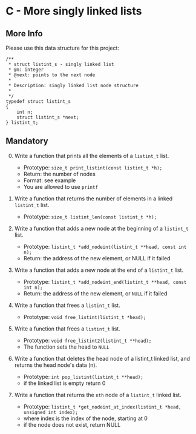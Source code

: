 # C - More singly linked lists

## More Info
Please use this data structure for this project:

```
/**
 * struct listint_s - singly linked list
 * @n: integer
 * @next: points to the next node
 *
 * Description: singly linked list node structure
 * 
 */
typedef struct listint_s
{
    int n;
    struct listint_s *next;
} listint_t;
```
## Mandatory

0. Write a function that prints all the elements of a `listint_t` list.

	- Prototype: `size_t print_listint(const listint_t *h);`
	- Return: the number of nodes
	- Format: see example
	- You are allowed to use `printf`

1. Write a function that returns the number of elements in a linked `listint_t` list.

	- Prototype: `size_t listint_len(const listint_t *h);`

2. Write a function that adds a new node at the beginning of a `listint_t` list.

	- Prototype: `listint_t *add_nodeint(listint_t **head, const int n);`
	- Return: the address of the new element, or NULL if it failed

3. Write a function that adds a new node at the end of a `listint_t` list.

	- Prototype: `listint_t *add_nodeint_end(listint_t **head, const int n);`
	- Return: the address of the new element, or `NULL` if it failed

4. Write a function that frees a `listint_t` list.

	- Prototype: `void free_listint(listint_t *head);`

5. Write a function that frees a `listint_t` list.

	- Prototype: `void free_listint2(listint_t **head);`
	- The function sets the head to `NULL`

6. Write a function that deletes the head node of a listint_t linked list, and returns the head node's data (n).

	- Prototype: `int pop_listint(listint_t **head);`
	- if the linked list is empty return 0

7. Write a function that returns the `nth` node of a `listint_t` linked list.

	- Prototype: `listint_t *get_nodeint_at_index(listint_t *head, unsigned int index);`
	- where index is the index of the node, starting at 0
	- if the node does not exist, return NULL

